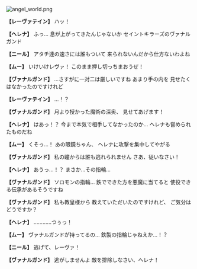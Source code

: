 
![angel_world.png](../images/backgrounds/angel_world.png)

**【レーヴァテイン】**
ハッ！

**【ヘレナ】**
ふっ…
息が上がってきたんじゃないか
セイントキラーズのヴァナルガンド

**【ニール】**
アタチ達の速さには誰もついて
来られないんだから仕方ないわよね

**【ムー】**
いけいけレヴァ！
このまま押し切っちまおうぜ！

**【ヴァナルガンド】**
…さすがに一対二は厳しいですね
あまり手の内を
見せたくはなかったのですけれど

**【レーヴァテイン】**
…！？

**【ヴァナルガンド】**
月より授かった魔術の深奥、
見せてあげます！

**【ヘレナ】**
はあっ！？
今まで本気で相手してなかったのか…
ヘレナも嘗められたものだね

**【ムー】**
くそっ…！
あの眼鏡ちゃん、
ヘレナに攻撃を集中してやがる

**【ヴァナルガンド】**
私の瞳からは誰も逃れられません
さあ、従いなさい！

**【ヘレナ】**
あうっ…！？
まさか…その指輪…

**【ヴァナルガンド】**
ソロモンの指輪…
鉄でできた方を悪魔に当てると
使役できる伝承があるそうですね

**【ヴァナルガンド】**
私も教皇様から
教えていただいたのですけれど、
ご気分はどうですか？

**【ヘレナ】**
…………つぅっ！

**【ムー】**
ヴァナルガンドが持ってるの…
鉄製の指輪じゃねえか…！？

**【ニール】**
逃げて、レーヴァ！

**【ヴァナルガンド】**
逃がしませんよ
敵を排除しなさい、ヘレナ！
